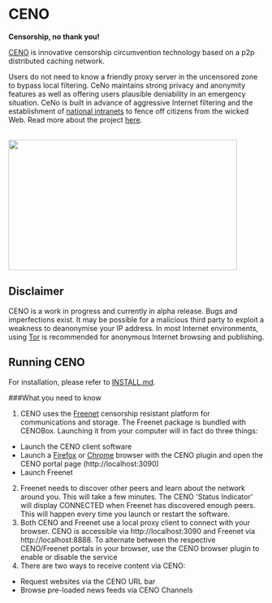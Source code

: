 # CENO

**Censorship, no thank you!**

[CENO](https://censorship.no) is innovative censorship circumvention technology
based on a p2p distributed caching network.

Users do not need to know a friendly proxy server in the uncensored zone to bypass local filtering. CeNo maintains strong privacy and anonymity features as well as offering users plausible deniability in an emergency situation. CeNo is built in advance of aggressive Internet filtering and the establishment of [national intranets](http://en.wikipedia.org/wiki/National_intranet) to fence off citizens from the wicked Web. Read more about the project [here](https://github.com/equalitie/ceno/wiki).

<br>
<a href="https://github.com/equalitie/ceno/raw/next/ceno-client/static/images/ceno_about_infographic.png" target="_blank"><img src="https://github.com/equalitie/ceno/raw/next/ceno-client/static/images/ceno_about_infographic.png" align="center" height="257" width="450" ></a>

## Disclaimer
CENO is a work in progress and currently in alpha release. Bugs and imperfections exist. It may be possible for a malicious third party to exploit a weakness to deanonymise your IP address. In most Internet environments, using [Tor](https://www.torproject.org) is recommended for anonymous Internet browsing and publishing.

## Running CENO
For installation, please refer to [INSTALL.md](https://github.com/equalitie/ceno/blob/next/INSTALL.md).

###What you need to know
1. CENO uses the [Freenet](https://freenetproject.org) censorship resistant platform for communications and storage. The Freenet package is bundled with CENOBox. Launching it from your computer will in fact do three things:
 * Launch the CENO client software
 * Launch a [Firefox](https://github.com/equalitie/ceno/tree/next/ceno-firefox) or [Chrome](https://github.com/equalitie/ceno/tree/next/ceno-chrome) browser with the CENO plugin and open the CENO portal page (http://localhost:3090)
 * Launch Freenet
2. Freenet needs to discover other peers and learn about the network around you. This will take a few minutes. The CENO 'Status Indicator' will display CONNECTED when Freenet has discovered enough peers. This will happen every time you launch or restart the software.
3. Both CENO and Freenet use a local proxy client to connect with your browser. CENO is accessible via http://localhost:3090 and Freenet via http://localhost:8888. To alternate between the respective CENO/Freenet portals in your browser, use the CENO browser plugin to enable or disable the service
4. There are two ways to receive content via CENO:
 * Request websites via the CENO URL bar
 * Browse pre-loaded news feeds via CENO Channels
